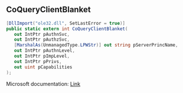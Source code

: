 ## CoQueryClientBlanket

```csharp
[DllImport("ole32.dll", SetLastError = true)]
public static extern int CoQueryClientBlanket(
   out IntPtr pAuthnSvc,
   out IntPtr pAuthzSvc,
   [MarshalAs(UnmanagedType.LPWStr)] out string pServerPrincName,
   out IntPtr pAuthnLevel,
   out IntPtr pImpLevel,
   out IntPtr pPrivs,
   out uint pCapabilities
);
```

Microsoft documentation: [Link](https://docs.microsoft.com/en-us/windows/win32/api/combaseapi/nf-combaseapi-coqueryclientblanket)
